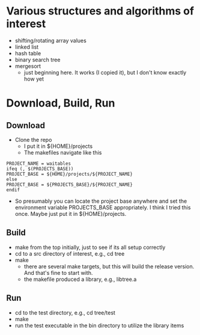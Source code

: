 # Various structures and algorithms of interest
- shifting/rotating array values
- linked list
- hash table
- binary search tree
- mergesort
  - just beginning here. It works (I copied it), but I don't know exactly how yet

# Download, Build, Run
## Download
- Clone the repo
  - I put it in ${HOME}/projects
  - The makefiles navigate like this
```
PROJECT_NAME = waitables
ifeq (, $(PROJECTS_BASE))
PROJECT_BASE = ${HOME}/projects/${PROJECT_NAME}
else
PROJECT_BASE = ${PROJECTS_BASE}/${PROJECT_NAME}
endif
```
  - So presumably you can locate the project base anywhere and set the environment variable PROJECTS_BASE appropriately. I think I tried this once. Maybe just put it in ${HOME}/projects.
## Build
- make from the top initially, just to see if its all setup correctly
- cd to a src directory of interest, e.g., cd tree
- make
  - there are several make targets, but this will build the release version. And that's fine to start with.
  - the makefile produced a library, e.g., libtree.a
## Run
- cd to the test directory, e.g., cd tree/test
- make
- run the test executable in the bin directory to utilize the library items
